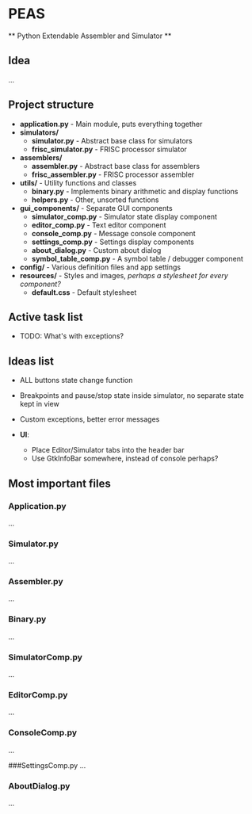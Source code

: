 # PEAS
** Python Extendable Assembler and Simulator **

## Idea
...

## Project structure
- **application.py** - Main module, puts everything together
- **simulators/**
    - **simulator.py** - Abstract base class for simulators
    - **frisc_simulator.py** - FRISC processor simulator
- **assemblers/**
    - **assembler.py** - Abstract base class for assemblers
    - **frisc_assembler.py** - FRISC processor assembler
- **utils/** - Utility functions and classes
    - **binary.py** - Implements binary arithmetic and display functions
    - **helpers.py** - Other, unsorted functions
- **gui_components/** - Separate GUI components
    - **simulator_comp.py** - Simulator state display component
    - **editor_comp.py** - Text editor component
    - **console_comp.py** - Message console component
    - **settings_comp.py** - Settings display components
    - **about_dialog.py** - Custom about dialog
    - **symbol_table_comp.py** - A symbol table / debugger component
- **config/** - Various definition files and app settings
- **resources/** - Styles and images, *perhaps a stylesheet for every component?*
    - **default.css** - Default stylesheet

## Active task list
- TODO: What's with exceptions?

## Ideas list
- ALL buttons state change function
- Breakpoints and pause/stop state inside simulator, no separate state kept in view
- Custom exceptions, better error messages

- **UI**:
    - Place Editor/Simulator tabs into the header bar
    - Use GtkInfoBar somewhere, instead of console perhaps?

## Most important files

### Application.py
...

### Simulator.py
...

### Assembler.py
...

### Binary.py
...

### SimulatorComp.py
...

### EditorComp.py
...

### ConsoleComp.py
...

###SettingsComp.py
...

### AboutDialog.py
...
